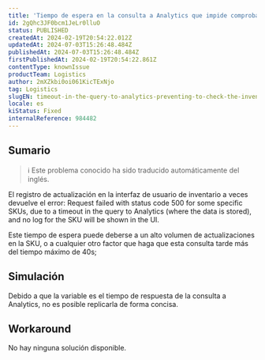 ```yaml
---
title: 'Tiempo de espera en la consulta a Analytics que impide comprobar el registro de inventario'
id: 2gQhc3JF0bcm1JeLr0lluO
status: PUBLISHED
createdAt: 2024-02-19T20:54:22.012Z
updatedAt: 2024-07-03T15:26:48.484Z
publishedAt: 2024-07-03T15:26:48.484Z
firstPublishedAt: 2024-02-19T20:54:22.861Z
contentType: knownIssue
productTeam: Logistics
author: 2mXZkbi0oi061KicTExNjo
tag: Logistics
slugEN: timeout-in-the-query-to-analytics-preventing-to-check-the-inventory-log
locale: es
kiStatus: Fixed
internalReference: 984482
---
```


## Sumario

>ℹ️ Este problema conocido ha sido traducido automáticamente del inglés.


El registro de actualización en la interfaz de usuario de inventario a veces devuelve el error: Request failed with status code 500 for some specific SKUs, due to a timeout in the query to Analytics (where the data is stored), and no log for the SKU will be shown in the UI.

Este tiempo de espera puede deberse a un alto volumen de actualizaciones en la SKU, o a cualquier otro factor que haga que esta consulta tarde más del tiempo máximo de 40s;


##

## Simulación


Debido a que la variable es el tiempo de respuesta de la consulta a Analytics, no es posible replicarla de forma concisa.



## Workaround


No hay ninguna solución disponible.




